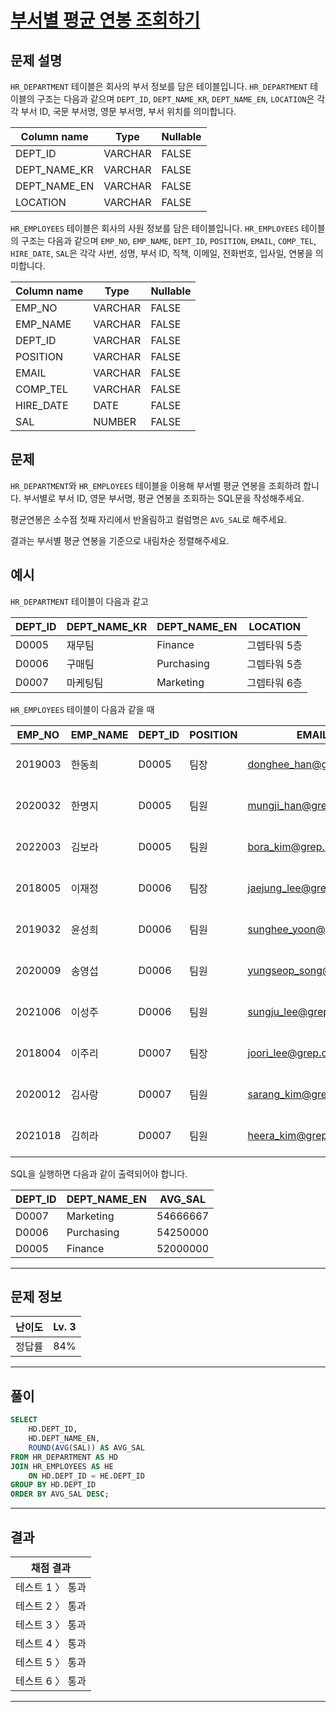 # [부서별 평균 연봉 조회하기](https://school.programmers.co.kr/learn/courses/30/lessons/284529)

## 문제 설명

`HR_DEPARTMENT` 테이블은 회사의 부서 정보를 담은 테이블입니다. `HR_DEPARTMENT` 테이블의 구조는 다음과 같으며 `DEPT_ID`, `DEPT_NAME_KR`, `DEPT_NAME_EN`, `LOCATION`은 각각 부서 ID, 국문 부서명, 영문 부서명, 부서 위치를 의미합니다.

| Column name  | Type    | Nullable |
| ------------ | ------- | -------- |
| DEPT_ID      | VARCHAR | FALSE    |
| DEPT_NAME_KR | VARCHAR | FALSE    |
| DEPT_NAME_EN | VARCHAR | FALSE    |
| LOCATION     | VARCHAR | FALSE    |

`HR_EMPLOYEES` 테이블은 회사의 사원 정보를 담은 테이블입니다. `HR_EMPLOYEES` 테이블의 구조는 다음과 같으며 `EMP_NO`, `EMP_NAME`, `DEPT_ID`, `POSITION`, `EMAIL`, `COMP_TEL`, `HIRE_DATE`, `SAL`은 각각 사번, 성명, 부서 ID, 직책, 이메일, 전화번호, 입사일, 연봉을 의미합니다.

| Column name | Type    | Nullable |
| ----------- | ------- | -------- |
| EMP_NO      | VARCHAR | FALSE    |
| EMP_NAME    | VARCHAR | FALSE    |
| DEPT_ID     | VARCHAR | FALSE    |
| POSITION    | VARCHAR | FALSE    |
| EMAIL       | VARCHAR | FALSE    |
| COMP_TEL    | VARCHAR | FALSE    |
| HIRE_DATE   | DATE    | FALSE    |
| SAL         | NUMBER  | FALSE    |

## 문제

`HR_DEPARTMENT`와 `HR_EMPLOYEES` 테이블을 이용해 부서별 평균 연봉을 조회하려 합니다. 부서별로 부서 ID, 영문 부서명, 평균 연봉을 조회하는 SQL문을 작성해주세요.

평균연봉은 소수점 첫째 자리에서 반올림하고 컬럼명은 `AVG_SAL`로 해주세요.

결과는 부서별 평균 연봉을 기준으로 내림차순 정렬해주세요.

## 예시

`HR_DEPARTMENT` 테이블이 다음과 같고

| DEPT_ID | DEPT_NAME_KR | DEPT_NAME_EN | LOCATION     |
| ------- | ------------ | ------------ | ------------ |
| D0005   | 재무팀       | Finance      | 그렙타워 5층 |
| D0006   | 구매팀       | Purchasing   | 그렙타워 5층 |
| D0007   | 마케팅팀     | Marketing    | 그렙타워 6층 |

`HR_EMPLOYEES` 테이블이 다음과 같을 때

| EMP_NO  | EMP_NAME | DEPT_ID | POSITION | EMAIL                  | COMP_TEL      | HIRE_DATE  | SAL      |
| ------- | -------- | ------- | -------- | ---------------------- | ------------- | ---------- | -------- |
| 2019003 | 한동희   | D0005   | 팀장     | donghee_han@grep.com   | 031-8000-1122 | 2019-03-01 | 57000000 |
| 2020032 | 한명지   | D0005   | 팀원     | mungji_han@grep.com    | 031-8000-1123 | 2020-03-01 | 52000000 |
| 2022003 | 김보라   | D0005   | 팀원     | bora_kim@grep.com      | 031-8000-1126 | 2022-03-01 | 47000000 |
| 2018005 | 이재정   | D0006   | 팀장     | jaejung_lee@grep.com   | 031-8000-1127 | 2018-03-01 | 60000000 |
| 2019032 | 윤성희   | D0006   | 팀원     | sunghee_yoon@grep.com  | 031-8000-1128 | 2019-03-01 | 57000000 |
| 2020009 | 송영섭   | D0006   | 팀원     | yungseop_song@grep.com | 031-8000-1130 | 2020-03-01 | 51000000 |
| 2021006 | 이성주   | D0006   | 팀원     | sungju_lee@grep.com    | 031-8000-1131 | 2021-03-01 | 49000000 |
| 2018004 | 이주리   | D0007   | 팀장     | joori_lee@grep.com     | 031-8000-1132 | 2018-03-01 | 61000000 |
| 2020012 | 김사랑   | D0007   | 팀원     | sarang_kim@grep.com    | 031-8000-1133 | 2020-03-01 | 54000000 |
| 2021018 | 김히라   | D0007   | 팀원     | heera_kim@grep.com     | 031-8000-1136 | 2021-03-01 | 49000000 |

SQL을 실행하면 다음과 같이 출력되어야 합니다.

| DEPT_ID | DEPT_NAME_EN | AVG_SAL  |
| ------- | ------------ | -------- |
| D0007   | Marketing    | 54666667 |
| D0006   | Purchasing   | 54250000 |
| D0005   | Finance      | 52000000 |

---

## 문제 정보

| 난이도 | Lv. 3 |
| ------ | ----- |
| 정답률 | 84%   |

---

## 풀이

```SQL
SELECT
    HD.DEPT_ID,
    HD.DEPT_NAME_EN,
    ROUND(AVG(SAL)) AS AVG_SAL
FROM HR_DEPARTMENT AS HD
JOIN HR_EMPLOYEES AS HE
    ON HD.DEPT_ID = HE.DEPT_ID
GROUP BY HD.DEPT_ID
ORDER BY AVG_SAL DESC;
```

---

## 결과

| 채점 결과        |
| ---------------- |
| 테스트 1 〉 통과 |
| 테스트 2 〉 통과 |
| 테스트 3 〉 통과 |
| 테스트 4 〉 통과 |
| 테스트 5 〉 통과 |
| 테스트 6 〉 통과 |

---
